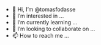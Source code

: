 - 👋 Hi, I’m @tomasfodasse
- 👀 I’m interested in ...
- 🌱 I’m currently learning ...
- 💞️ I’m looking to collaborate on ...
- 📫 How to reach me ...

<!---
tomasfodasse/tomasfodasse is a ✨ special ✨ repository because its `README.md` (this file) appears on your GitHub profile.
You can click the Preview link to take a look at your changes.
--->
